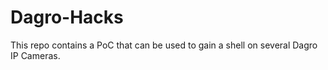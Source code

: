 # Dagro-Hacks
This repo contains a PoC that can be used to gain a shell on several Dagro IP Cameras.
